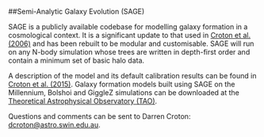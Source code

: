 ##Semi-Analytic Galaxy Evolution (SAGE)

SAGE is a publicly available codebase for modelling galaxy formation in a cosmological context. It is a significant update to that used in [Croton et al. (2006)](http://arxiv.org/abs/astro-ph/0508046) and has been rebuilt to be modular and customisable. SAGE will run on any N-body simulation whose trees are written in depth-first order and contain a minimum set of basic halo data. 

A description of the model and its default calibration results can be found in [Croton et al. (2015)](http://arxiv.org/abs/astro-ph/). Galaxy formation models built using SAGE on the Millennium, Bolshoi and GiggleZ simulations can be downloaded at the [Theoretical Astrophysical Observatory (TAO)](https://tao.asvo.org.au/).

Questions and comments can be sent to Darren Croton: dcroton@astro.swin.edu.au.